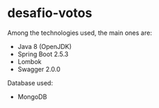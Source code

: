# desafio-votos

Among the technologies used, the main ones are:
<br/>
- Java 8 (OpenJDK)
- Spring Boot 2.5.3
- Lombok
- Swagger 2.0.0

Database used:
<br/>
- MongoDB
